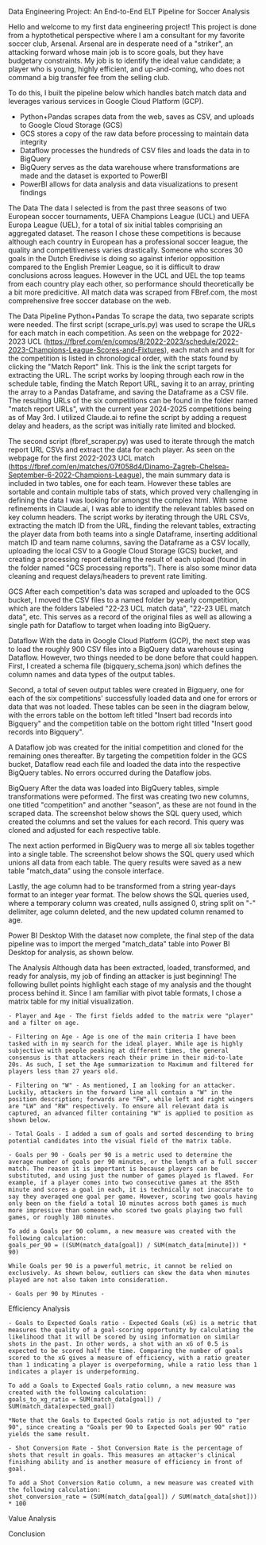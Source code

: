 Data Engineering Project: An End-to-End ELT Pipeline for Soccer Analysis

Hello and welcome to my first data engineering project! This project is done from a hyptothetical perspective where I am a consultant for my favorite soccer club, Arsenal. Arsenal are in desperate need of a "striker", an attacking forward whose main job is to score goals, but they have budgetary constraints. My job is to identify the ideal value candidate; a player who is young, highly efficient, and up-and-coming, who does not command a big transfer fee from the selling club.

To do this, I built the pipeline below which handles batch match data and leverages various services in Google Cloud Platform (GCP).

- Python+Pandas scrapes data from the web, saves as CSV, and uploads to Google Cloud Storage (GCS)
- GCS stores a copy of the raw data before processing to maintain data integrity
- Dataflow processes the hundreds of CSV files and loads the data in to BigQuery
- BigQuery serves as the data warehouse where transformations are made and the dataset is exported to PowerBI
- PowerBI allows for data analysis and data visualizations to present findings

[comment]: <> (Insert pipeline diagram)

The Data
The data I selected is from the past three seasons of two European soccer tournaments, UEFA Champions League (UCL) and UEFA Europa League (UEL), for a total of six initial tables comprising an aggregated dataset. The reason I chose these competitions is because although each country in European has a professional soccer league, the quality and competitiveness varies drastically. Someone who scores 30 goals in the Dutch Eredivise is doing so against inferior opposition compared to the English Premier League, so it is difficult to draw conclusions across leagues. However in the UCL and UEL the top teams from each country play each other, so performance should theoretically be a bit more predicitive. All match data was scraped from FBref.com, the most comprehensive free soccer database on the web.

The Data Pipeline
Python+Pandas
To scrape the data, two separate scripts were needed. The first script (scrape_urls.py) was used to scrape the URLs for each match in each competition. As seen on the webpage for 2022-2023 UCL (https://fbref.com/en/comps/8/2022-2023/schedule/2022-2023-Champions-League-Scores-and-Fixtures), each match and result for the competition is listed in chronological order, with the stats found by clicking the "Match Report" link. This is the link the script targets for extracting the URL. The script works by looping through each row in the schedule table, finding the Match Report URL, saving it to an array, printing the array to a Pandas Dataframe, and saving the Dataframe as a CSV file. The resulting URLs of the six competitions can be found in the folder named "match report URLs", with the current year 2024-2025 competitions being as of May 3rd. I utilized Claude.ai to refine the script by adding a request delay and headers, as the script was initially rate limited and blocked.

The second script (fbref_scraper.py) was used to iterate through the match report URL CSVs and extract the data for each player. As seen on the webpage for the first 2022-2023 UCL match (https://fbref.com/en/matches/07f058d4/Dinamo-Zagreb-Chelsea-September-6-2022-Champions-League), the main summary data is included in two tables, one for each team. However these tables are sortable and contain multiple tabs of stats, which proved very challenging in defining the data I was looking for amongst the complex html. With some refinements in Claude.ai, I was able to identify the relevant tables based on key column headers. The script works by iterating through the URL CSVs, extracting the match ID from the URL, finding the relevant tables, extracting the player data from both teams into a single Dataframe, inserting additional match ID and team name columns, saving the Dataframe as a CSV locally, uploading the local CSV to a Google Cloud Storage (GCS) bucket, and creating a processing report detailing the result of each upload (found in the folder named "GCS processing reports"). There is also some minor data cleaning and request delays/headers to prevent rate limiting.

[comment]: <> (Insert python+pandas GCS upload screenshot)

GCS
After each competition's data was scraped and uploaded to the GCS bucket, I moved the CSV files to a named folder by yearly competition, which are the folders labeled "22-23 UCL match data", "22-23 UEL match data", etc. This serves as a record of the original files as well as allowing a single path for Dataflow to target when loading into BigQuery.

[comment]: <> (Insert GCS buckets screenshot)

Dataflow
With the data in Google Cloud Platform (GCP), the next step was to load the roughly 900 CSV files into a BigQuery data warehouse using Dataflow. However, two things needed to be done before that could happen. First, I created a schema file (bigquery_schema.json) which defines the column names and data types of the output tables.

Second, a total of seven output tables were created in Bigquery, one for each of the six competitions' successfully loaded data and one for errors or data that was not loaded. These tables can be seen in the diagram below, with the errors table on the bottom left titled "Insert bad records into Bigquery" and the competition table on the bottom right titled "Insert good records into Bigquery".

[comment]: <> (Insert Dataflow diagram screenshot)

A Dataflow job was created for the initial competition and cloned for the remaining ones thereafter. By targeting the competition folder in the GCS bucket, Dataflow read each file and loaded the data into the respective BigQuery tables. No errors occurred during the Dataflow jobs.

BigQuery
After the data was loaded into BigQuery tables, simple transformations were peformed. The first was creating two new columns, one titled "competition" and another "season", as these are not found in the scraped data. The screenshot below shows the SQL query used, which created the columns and set the values for each record. This query was cloned and adjusted for each respective table.

[comment]: <> (Insert Bigquery transformations screenshot)

The next action performed in BigQuery was to merge all six tables together into a single table. The screenshot below shows the SQL query used which unions all data from each table. The query results were saved as a new table "match_data" using the console interface.

[comment]: <> (Insert Bigquery merge screenshot)

Lastly, the age column had to be transformed from a string year-days format to an integer year format. The below shows the SQL queries used, where a temporary column was created, nulls assigned 0, string split on "-" delimiter, age column deleted, and the new updated column renamed to age.

[comment]: <> (Insert combined age query screenshots)

Power BI Desktop
With the dataset now complete, the final step of the data pipeline was to import the merged "match_data" table into Power BI Desktop for analysis, as shown below.

[comment]: <> (Insert PowerBI load table screenshot)

The Analysis
Although data has been extracted, loaded, transformed, and ready for analysis, my job of finding an attacker is just beginning! The following bullet points highlight each stage of my analysis and the thought process behind it. Since I am familiar with pivot table formats, I chose a matrix table for my initial visualization.

    - Player and Age - The first fields added to the matrix were "player" and a filter on age.

    - Filtering on Age - Age is one of the main criteria I have been tasked with in my search for the ideal player. While age is highly subjective with people peaking at different times, the general consensus is that attackers reach their prime in their mid-to-late 20s. As such, I set the Age summarization to Maximum and filtered for players less than 27 years old.

[comment]: <> (Insert ages less than 27 screenshot)

    - Filtering on "W" - As mentioned, I am looking for an attacker. Luckily, attackers in the forward line all contain a "W" in the position description; forwards are "FW", while left and right wingers are "LW" and "RW" respectively. To ensure all relevant data is captured, an advanced filter containing "W" is applied to position as shown below.

[comment]: <> (Insert PowerBI contains W screenshot)

    - Total Goals - I added a sum of goals and sorted descending to bring potential candidates into the visual field of the matrix table.

    - Goals per 90 - Goals per 90 is a metric used to determine the average number of goals per 90 minutes, or the length of a full soccer match. The reason it is important is because players can be substituted, and using just the number of games played is flawed. For example, if a player comes into two consecutive games at the 85th minute and scores a goal in each, it is technically not inaccurate to say they averaged one goal per game. However, scoring two goals having only been on the field a total 10 minutes across both games is much more impressive than someone who scored two goals playing two full games, or roughly 180 minutes.

    To add a Goals per 90 column, a new measure was created with the following calculation:
    goals_per_90 = ((SUM(match_data[goal]) / SUM(match_data[minute])) * 90)

    While Goals per 90 is a powerful metric, it cannot be relied on exclusively. As shown below, outliers can skew the data when minutes played are not also taken into consideration.

    - Goals per 90 by Minutes - 

Efficiency Analysis

    - Goals to Expected Goals ratio - Expected Goals (xG) is a metric that measures the quality of a goal-scoring opportunity by calculating the likelihood that it will be scored by using information on similar shots in the past. In other words, a shot with an xG of 0.5 is expected to be scored half the time. Comparing the number of goals scored to the xG gives a measure of efficiency, with a ratio greater than 1 indicating a player is overpeforming, while a ratio less than 1 indicates a player is underpeforming.

    To add a Goals to Expected Goals ratio column, a new measure was created with the following calculation:
    goals_to_xg_ratio = SUM(match_data[goal]) / SUM(match_data[expected_goal])

    *Note that the Goals to Expected Goals ratio is not adjusted to "per 90", since creating a "Goals per 90 to Expected Goals per 90" ratio yields the same result.

    - Shot Conversion Rate - Shot Conversion Rate is the percentage of shots that result in goals. This measures an attacker's clinical finishing ability and is another measure of efficiency in front of goal.

    To add a Shot Conversion Ratio column, a new measure was created with the following calculation:
    shot_conversion_rate = (SUM(match_data[goal]) / SUM(match_data[shot])) * 100

Value Analysis

Conclusion


